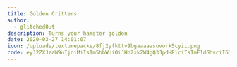 ```yaml
---
title: Golden Critters
author:
  - glitched0ut
description: Turns your hamster golden
date: 2020-03-27 14:01:07
icon: /uploads/texturepacks/8fj2yfkttv9bgaaaaasuvork5cyii.png
code: eyJ2ZXJzaW9uIjoiMiIsIm5hbWUiOiJHb2xkZW4gQ3JpdHRlciIsImF1dGhvciI6IkdsaXRjaGVkMHV0IiwiZGVzY3JpcHRpb24iOiJUdXJucyBZb3VyIEhhbXBzdGVyIEdvbGRlbiEhIiwiaGFtc3RlciI6Imh0dHBzOi8vd3d3Lm1lZGlhZmlyZS5jb20vY29udmtleS9hYmFkL2NxZDFobHdpcWZsc3A2cHpnLmpwZyIsImRhdGUiOjE1ODUzMTMwMjM0NDIsInBhY2tWZXJzaW9uIjoiMC4xIn0=
---
```

